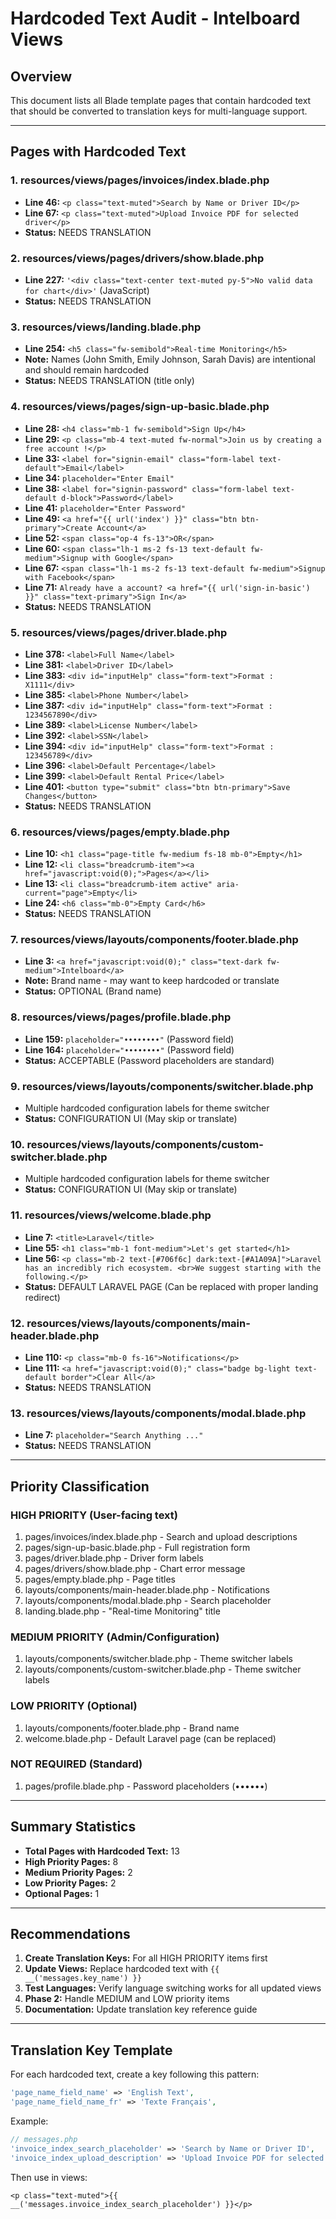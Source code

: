 # Hardcoded Text Audit - Intelboard Views

## Overview

This document lists all Blade template pages that contain hardcoded text that should be converted to translation keys for multi-language support.

---

## Pages with Hardcoded Text

### 1. **resources/views/pages/invoices/index.blade.php**

-   **Line 46:** `<p class="text-muted">Search by Name or Driver ID</p>`
-   **Line 67:** `<p class="text-muted">Upload Invoice PDF for selected driver</p>`
-   **Status:** NEEDS TRANSLATION

### 2. **resources/views/pages/drivers/show.blade.php**

-   **Line 227:** `'<div class="text-center text-muted py-5">No valid data for chart</div>'` (JavaScript)
-   **Status:** NEEDS TRANSLATION

### 3. **resources/views/landing.blade.php**

-   **Line 254:** `<h5 class="fw-semibold">Real-time Monitoring</h5>`
-   **Note:** Names (John Smith, Emily Johnson, Sarah Davis) are intentional and should remain hardcoded
-   **Status:** NEEDS TRANSLATION (title only)

### 4. **resources/views/pages/sign-up-basic.blade.php**

-   **Line 28:** `<h4 class="mb-1 fw-semibold">Sign Up</h4>`
-   **Line 29:** `<p class="mb-4 text-muted fw-normal">Join us by creating a free account !</p>`
-   **Line 33:** `<label for="signin-email" class="form-label text-default">Email</label>`
-   **Line 34:** `placeholder="Enter Email"`
-   **Line 38:** `<label for="signin-password" class="form-label text-default d-block">Password</label>`
-   **Line 41:** `placeholder="Enter Password"`
-   **Line 49:** `<a href="{{ url('index') }}" class="btn btn-primary">Create Account</a>`
-   **Line 52:** `<span class="op-4 fs-13">OR</span>`
-   **Line 60:** `<span class="lh-1 ms-2 fs-13 text-default fw-medium">Signup with Google</span>`
-   **Line 67:** `<span class="lh-1 ms-2 fs-13 text-default fw-medium">Signup with Facebook</span>`
-   **Line 71:** `Already have a account? <a href="{{ url('sign-in-basic') }}" class="text-primary">Sign In</a>`
-   **Status:** NEEDS TRANSLATION

### 5. **resources/views/pages/driver.blade.php**

-   **Line 378:** `<label>Full Name</label>`
-   **Line 381:** `<label>Driver ID</label>`
-   **Line 383:** `<div id="inputHelp" class="form-text">Format : X1111</div>`
-   **Line 385:** `<label>Phone Number</label>`
-   **Line 387:** `<div id="inputHelp" class="form-text">Format : 1234567890</div>`
-   **Line 389:** `<label>License Number</label>`
-   **Line 392:** `<label>SSN</label>`
-   **Line 394:** `<div id="inputHelp" class="form-text">Format : 123456789</div>`
-   **Line 396:** `<label>Default Percentage</label>`
-   **Line 399:** `<label>Default Rental Price</label>`
-   **Line 401:** `<button type="submit" class="btn btn-primary">Save Changes</button>`
-   **Status:** NEEDS TRANSLATION

### 6. **resources/views/pages/empty.blade.php**

-   **Line 10:** `<h1 class="page-title fw-medium fs-18 mb-0">Empty</h1>`
-   **Line 12:** `<li class="breadcrumb-item"><a href="javascript:void(0);">Pages</a></li>`
-   **Line 13:** `<li class="breadcrumb-item active" aria-current="page">Empty</li>`
-   **Line 24:** `<h6 class="mb-0">Empty Card</h6>`
-   **Status:** NEEDS TRANSLATION

### 7. **resources/views/layouts/components/footer.blade.php**

-   **Line 3:** `<a href="javascript:void(0);" class="text-dark fw-medium">Intelboard</a>`
-   **Note:** Brand name - may want to keep hardcoded or translate
-   **Status:** OPTIONAL (Brand name)

### 8. **resources/views/pages/profile.blade.php**

-   **Line 159:** `placeholder="••••••••"` (Password field)
-   **Line 164:** `placeholder="••••••••"` (Password field)
-   **Status:** ACCEPTABLE (Password placeholders are standard)

### 9. **resources/views/layouts/components/switcher.blade.php**

-   Multiple hardcoded configuration labels for theme switcher
-   **Status:** CONFIGURATION UI (May skip or translate)

### 10. **resources/views/layouts/components/custom-switcher.blade.php**

-   Multiple hardcoded configuration labels for theme switcher
-   **Status:** CONFIGURATION UI (May skip or translate)

### 11. **resources/views/welcome.blade.php**

-   **Line 7:** `<title>Laravel</title>`
-   **Line 55:** `<h1 class="mb-1 font-medium">Let's get started</h1>`
-   **Line 56:** `<p class="mb-2 text-[#706f6c] dark:text-[#A1A09A]">Laravel has an incredibly rich ecosystem. <br>We suggest starting with the following.</p>`
-   **Status:** DEFAULT LARAVEL PAGE (Can be replaced with proper landing redirect)

### 12. **resources/views/layouts/components/main-header.blade.php**

-   **Line 110:** `<p class="mb-0 fs-16">Notifications</p>`
-   **Line 111:** `<a href="javascript:void(0);" class="badge bg-light text-default border">Clear All</a>`
-   **Status:** NEEDS TRANSLATION

### 13. **resources/views/layouts/components/modal.blade.php**

-   **Line 7:** `placeholder="Search Anything ..."`
-   **Status:** NEEDS TRANSLATION

---

## Priority Classification

### HIGH PRIORITY (User-facing text)

1. pages/invoices/index.blade.php - Search and upload descriptions
2. pages/sign-up-basic.blade.php - Full registration form
3. pages/driver.blade.php - Driver form labels
4. pages/drivers/show.blade.php - Chart error message
5. pages/empty.blade.php - Page titles
6. layouts/components/main-header.blade.php - Notifications
7. layouts/components/modal.blade.php - Search placeholder
8. landing.blade.php - "Real-time Monitoring" title

### MEDIUM PRIORITY (Admin/Configuration)

1. layouts/components/switcher.blade.php - Theme switcher labels
2. layouts/components/custom-switcher.blade.php - Theme switcher labels

### LOW PRIORITY (Optional)

1. layouts/components/footer.blade.php - Brand name
2. welcome.blade.php - Default Laravel page (can be replaced)

### NOT REQUIRED (Standard)

1. pages/profile.blade.php - Password placeholders (••••••)

---

## Summary Statistics

-   **Total Pages with Hardcoded Text:** 13
-   **High Priority Pages:** 8
-   **Medium Priority Pages:** 2
-   **Low Priority Pages:** 2
-   **Optional Pages:** 1

---

## Recommendations

1. **Create Translation Keys:** For all HIGH PRIORITY items first
2. **Update Views:** Replace hardcoded text with `{{ __('messages.key_name') }}`
3. **Test Languages:** Verify language switching works for all updated views
4. **Phase 2:** Handle MEDIUM and LOW priority items
5. **Documentation:** Update translation key reference guide

---

## Translation Key Template

For each hardcoded text, create a key following this pattern:

```php
'page_name_field_name' => 'English Text',
'page_name_field_name_fr' => 'Texte Français',
```

Example:

```php
// messages.php
'invoice_index_search_placeholder' => 'Search by Name or Driver ID',
'invoice_index_upload_description' => 'Upload Invoice PDF for selected driver',
```

Then use in views:

```blade
<p class="text-muted">{{ __('messages.invoice_index_search_placeholder') }}</p>
```
